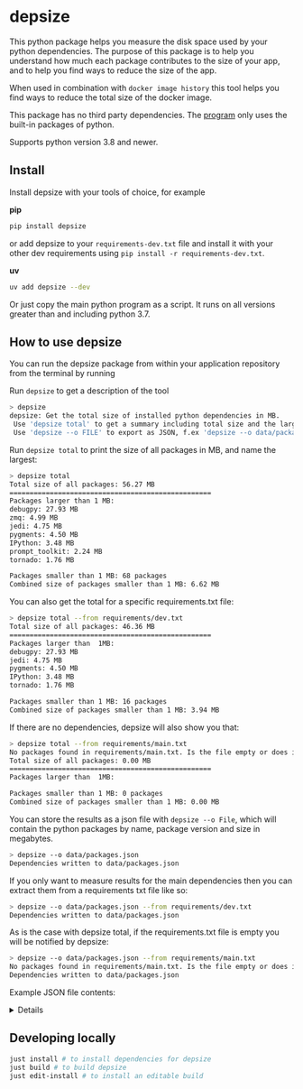# depsize

This python package helps you measure the disk space used by your python dependencies. The purpose of this package is to help you understand how much each package contributes to the size of your app, and to help you find ways to reduce the size of the app.

When used in combination with `docker image history` this tool helps you find ways to reduce the total size of the docker image.

This package has no third party dependencies. The [program](/src/depsize/depsize.py) only uses the built-in packages of python.

Supports python version 3.8 and newer.

## Install

Install depsize with your tools of choice, for example

**pip**

```bash
pip install depsize
```

or add depsize to your `requirements-dev.txt` file and install it with your other dev requirements using `pip install -r requirements-dev.txt`. 

**uv**

```bash
uv add depsize --dev
```

Or just copy the main python program as a script. It runs on all versions greater than and including python 3.7.

## How to use depsize

You can run the depsize package from within your application repository from the terminal by running 

Run ```depsize``` to get a description of the tool

```bash
> depsize
depsize: Get the total size of installed python dependencies in MB.
 Use 'depsize total' to get a summary including total size and the largest packages.
 Use 'depsize --o FILE' to export as JSON, f.ex 'depsize --o data/packages.json'
```

Run ```depsize total``` to print the size of all packages in MB, and name the largest:

```bash
> depsize total
Total size of all packages: 56.27 MB
==================================================
Packages larger than 1 MB:
debugpy: 27.93 MB
zmq: 4.99 MB
jedi: 4.75 MB
pygments: 4.50 MB
IPython: 3.48 MB
prompt_toolkit: 2.24 MB
tornado: 1.76 MB

Packages smaller than 1 MB: 68 packages
Combined size of packages smaller than 1 MB: 6.62 MB
```

You can also get the total for a specific requirements.txt file:

```bash
> depsize total --from requirements/dev.txt
Total size of all packages: 46.36 MB
==================================================
Packages larger than  1MB:
debugpy: 27.93 MB
jedi: 4.75 MB
pygments: 4.50 MB
IPython: 3.48 MB
tornado: 1.76 MB

Packages smaller than 1 MB: 16 packages
Combined size of packages smaller than 1 MB: 3.94 MB
```

If there are no dependencies, depsize will also show you that:

```bash
> depsize total --from requirements/main.txt
No packages found in requirements/main.txt. Is the file empty or does it only contain comments?
Total size of all packages: 0.00 MB
==================================================
Packages larger than  1MB:

Packages smaller than 1 MB: 0 packages
Combined size of packages smaller than 1 MB: 0.00 MB

```

You can store the results as a json file with ```depsize --o File```, which will contain the python packages by name, package version and size in megabytes.

```bash
> depsize --o data/packages.json
Dependencies written to data/packages.json
```

If you only want to measure results for the main dependencies then you can extract them from a requirements txt file like so:

```bash
> depsize --o data/packages.json --from requirements/dev.txt
Dependencies written to data/packages.json
```

As is the case with depsize total, if the requirements.txt file is empty you will be notified by depsize:

```bash
> depsize --o data/packages.json --from requirements/main.txt
No packages found in requirements/main.txt. Is the file empty or does it only contain comments?
Dependencies written to data/packages.json
```


Example JSON file contents:

<details>
```json
[
  {
    "name": "appnope",
    "version": "0.1.4",
    "size_MB": 0.01
  },
  {
    "name": "asttokens",
    "version": "3.0.0",
    "size_MB": 0.02
  },
  {
    "name": "comm",
    "version": "0.2.2",
    "size_MB": 0.03
  },
  {
    "name": "debugpy",
    "version": "1.8.14",
    "size_MB": 0.04
  },
  {
    "name": "decorator",
    "version": "5.2.1",
    "size_MB": 0.02
  },
  {
    "name": "executing",
    "version": "2.2.0",
    "size_MB": 0.16
  },
  {
    "name": "ipykernel",
    "version": "6.29.5",
    "size_MB": 0.0
  },
  {
    "name": "ipython",
    "version": "9.3.0",
    "size_MB": 0.02
  },
  {
    "name": "ipython-pygments-lexers",
    "version": "1.1.1",
    "size_MB": null
  },
  {
    "name": "jedi",
    "version": "0.19.2",
    "size_MB": 0.24
  },
  {
    "name": "jupyter-client",
    "version": "8.6.3",
    "size_MB": null
  },
  {
    "name": "jupyter-core",
    "version": "5.8.1",
    "size_MB": null
  },
  {
    "name": "matplotlib-inline",
    "version": "0.1.7",
    "size_MB": null
  },
  {
    "name": "nest-asyncio",
    "version": "1.6.0",
    "size_MB": null
  },
  {
    "name": "packaging",
    "version": "25.0",
    "size_MB": 0.23
  },
  {
    "name": "parso",
    "version": "0.8.4",
    "size_MB": 0.02
  },
  {
    "name": "pexpect",
    "version": "4.9.0",
    "size_MB": 0.01
  },
  {
    "name": "platformdirs",
    "version": "4.3.8",
    "size_MB": 0.01
  },
  {
    "name": "prompt-toolkit",
    "version": "3.0.51",
    "size_MB": null
  },
  {
    "name": "psutil",
    "version": "7.0.0",
    "size_MB": 0.03
  },
  {
    "name": "ptyprocess",
    "version": "0.7.0",
    "size_MB": 0.0
  },
  {
    "name": "pure-eval",
    "version": "0.2.3",
    "size_MB": null
  },
  {
    "name": "pygments",
    "version": "2.19.1",
    "size_MB": 0.04
  },
  {
    "name": "python-dateutil",
    "version": "2.9.0.post0",
    "size_MB": null
  },
  {
    "name": "pyzmq",
    "version": "26.4.0",
    "size_MB": 0.04
  },
  {
    "name": "ruff",
    "version": "0.11.12",
    "size_MB": 0.0
  },
  {
    "name": "six",
    "version": "1.17.0",
    "size_MB": 0.03
  },
  {
    "name": "stack-data",
    "version": "0.6.3",
    "size_MB": null
  },
  {
    "name": "tornado",
    "version": "6.5.1",
    "size_MB": 1.78
  },
  {
    "name": "traitlets",
    "version": "5.14.3",
    "size_MB": 0.01
  },
  {
    "name": "wcwidth",
    "version": "0.2.13",
    "size_MB": 0.51
  }
]
```
</details>

## Developing locally

```bash
just install # to install dependencies for depsize
just build # to build depsize
just edit-install # to install an editable build
```
